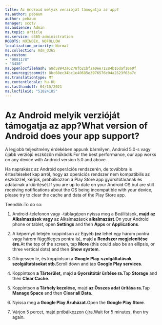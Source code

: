 ```yaml
---
title: Az Android melyik verzióját támogatja az app?
ms.author: pebaum
author: pebaum
manager: scotv
ms.audience: Admin
ms.topic: article
ms.service: o365-administration
ROBOTS: NOINDEX, NOFOLLOW
localization_priority: Normal
ms.collection: Adm_O365
ms.custom:
- "9001178"
- "3430"
ms.openlocfilehash: a8d58943a6278fb21bf2a0ee71284b16daf10e0f
ms.sourcegitcommit: 8bc60ec34bc1e40685e3976576e04a2623f63a7c
ms.translationtype: MT
ms.contentlocale: hu-HU
ms.lasthandoff: 04/15/2021
ms.locfileid: "51824185"
---
```

# <a name="what-version-of-android-does-your-app-support"></a><span data-ttu-id="03d04-102">Az Android melyik verzióját támogatja az app?</span><span class="sxs-lookup"><span data-stu-id="03d04-102">What version of Android does your app support?</span></span>

<span data-ttu-id="03d04-103">A legjobb teljesítmény érdekében appunk bármilyen, Android 5.0-s vagy újabb verziójú eszközön működik.</span><span class="sxs-lookup"><span data-stu-id="03d04-103">For the best performance, our app works on any device with Android version 5.0 and above.</span></span>

<span data-ttu-id="03d04-104">Ha naprakész az Android operációs rendszerén, de továbbra is értesítéseket kap arról, hogy az operációs rendszer nem kompatibilis az eszközzel, kérjük, próbálkozzon a Play Store app gyorsítótárának és adatainak a kiürítését.</span><span class="sxs-lookup"><span data-stu-id="03d04-104">If you are up to date on your Android OS but are still receiving notifications about the OS being incompatible with your device, please try to clear the cache and data of the Play Store app.</span></span>

<span data-ttu-id="03d04-105">Teendők:</span><span class="sxs-lookup"><span data-stu-id="03d04-105">To do so:</span></span> 

1. <span data-ttu-id="03d04-106">Android-telefonon vagy -táblagépen nyissa meg a Beállítások, **majd** **az Alkalmazások vagy** az Alkalmazások **alkalmazást.**</span><span class="sxs-lookup"><span data-stu-id="03d04-106">On your Android phone or tablet, open **Settings** and then **Apps** or **Applications**.</span></span>

2. <span data-ttu-id="03d04-107">A képernyő tetején koppintson az Egyéb **(ez** lehet egy három pontra vagy három függőleges pontra is), majd a **Rendszer megjelenítése ére.**</span><span class="sxs-lookup"><span data-stu-id="03d04-107">At the top of the screen, tap **More** (this could also be an ellipsis, or three vertical dots) and then **Show system**.</span></span> 

3. <span data-ttu-id="03d04-108">Görgessen le, és koppintson a **Google Play-szolgáltatások szolgáltatásokat stb.**</span><span class="sxs-lookup"><span data-stu-id="03d04-108">Scroll down and tap **Google Play services**.</span></span> 

4. <span data-ttu-id="03d04-109">Koppintson **a Tárterület,** majd **a Gyorsítótár ürítése ra.**</span><span class="sxs-lookup"><span data-stu-id="03d04-109">Tap **Storage** and then **Clear Cache**.</span></span> 

5. <span data-ttu-id="03d04-110">Koppintson **a Tárhely kezelése,** majd **az Összes adat ürítása ra.**</span><span class="sxs-lookup"><span data-stu-id="03d04-110">Tap **Manage Space** and then **Clear all Data**.</span></span> 

6. <span data-ttu-id="03d04-111">Nyissa meg **a Google Play Áruházat.**</span><span class="sxs-lookup"><span data-stu-id="03d04-111">Open the **Google Play Store**.</span></span> 

7. <span data-ttu-id="03d04-112">Várjon 5 percet, majd próbálkozzon újra.</span><span class="sxs-lookup"><span data-stu-id="03d04-112">Wait for 5 minutes, then try again.</span></span> 
